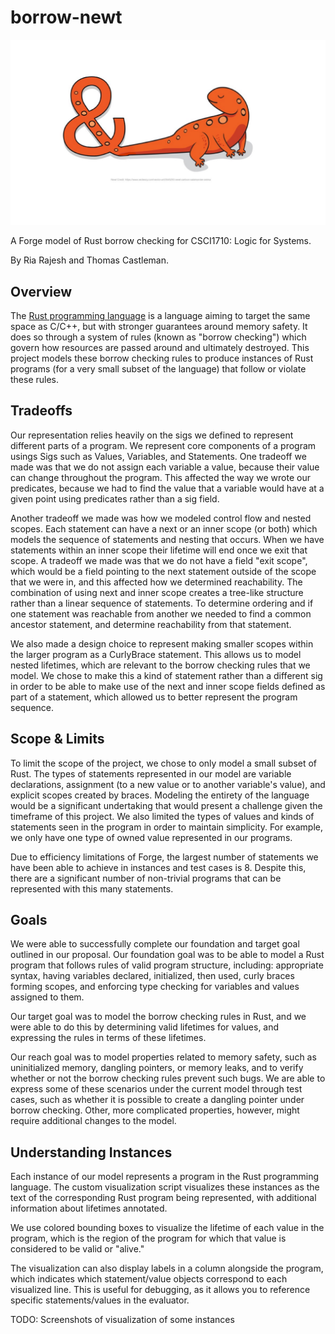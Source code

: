 # borrow-newt

![A Borrow Newt](/borrow-newt.png)

A Forge model of Rust borrow checking for CSCI1710: Logic for Systems.

By Ria Rajesh and Thomas Castleman.

## Overview

The [Rust programming language](https://www.rust-lang.org/) is a language aiming to target the same space as C/C++, but with stronger guarantees around memory safety. It does so through a system of rules (known as "borrow checking") which govern how resources are passed around and ultimately destroyed. This project models these borrow checking rules to produce instances of Rust programs (for a very small subset of the language) that follow or violate these rules.

## Tradeoffs

Our representation relies heavily on the sigs we defined to represent different parts of a program. We represent core components of a program usings Sigs such as Values, Variables, and Statements. One tradeoff we made was that we do not assign each variable a value, because their value can change throughout the program. This affected the way we wrote our predicates, because we had to find the value that a variable would have at a given point using predicates rather than a sig field.

Another tradeoff we made was how we modeled control flow and nested scopes. Each statement can have a next or an inner scope (or both) which models the sequence of statements and nesting that occurs. When we have statements within an inner scope their lifetime will end once we exit that scope. A tradeoff we made was that we do not have a field "exit scope", which would be a field pointing to the next statement outside of the scope that we were in, and this affected how we determined reachability. The combination of using next and inner scope creates a tree-like structure rather than a linear sequence of statements. To determine ordering and if one statement was reachable from another we needed to find a common ancestor statement, and determine reachability from that statement.

We also made a design choice to represent making smaller scopes within the larger program as a CurlyBrace statement. This allows us to model nested lifetimes, which are relevant to the borrow checking rules that we model. We chose to make this a kind of statement rather than a different sig in order to be able to make use of the next and inner scope fields defined as part of a statement, which allowed us to better represent the program sequence.

## Scope & Limits

To limit the scope of the project, we chose to only model a small subset of Rust. The
types of statements represented in our model are variable declarations, assignment
(to a new value or to another variable's value), and explicit scopes created by braces.
Modeling the entirety of the language would be a significant undertaking that
would present a challenge given the timeframe of this project. We also limited the types of values and kinds of statements
seen in the program in order to maintain simplicity. For example, we only have one type of owned value represented in our programs.

Due to efficiency limitations of Forge, the largest number of statements we have
been able to achieve in instances and test cases is 8. Despite this, there are a
significant number of non-trivial programs that can be represented with this many
statements.

## Goals

We were able to successfully complete our foundation and target goal outlined in our proposal. Our foundation goal was to be able to model a
Rust program that follows rules of valid program structure, including: appropriate syntax, having variables declared, initialized, then used,
curly braces forming scopes, and enforcing type checking for variables and values assigned to them.

Our target goal was to model the borrow checking rules in Rust, and we were able to do this by determining valid lifetimes for values, and expressing the rules in terms of these lifetimes.

Our reach goal was to model properties related to memory safety, such as uninitialized memory, dangling pointers, or memory leaks, and to verify whether or not the borrow checking rules prevent such bugs. We are able to express some of these scenarios under the current model through test cases, such as whether it is possible to create a dangling pointer under borrow checking. Other, more complicated properties, however, might require additional changes to the model.

## Understanding Instances

Each instance of our model represents a program in the Rust programming language. The custom
visualization script visualizes these instances as the text of the corresponding Rust program
being represented, with additional information about lifetimes annotated.

We use colored bounding boxes to visualize the lifetime of each value in the program, which
is the region of the program for which that value is considered to be valid or "alive."

The visualization can also display labels in a column alongside the program, which indicates
which statement/value objects correspond to each visualized line. This is useful for debugging,
as it allows you to reference specific statements/values in the evaluator.

TODO: Screenshots of visualization of some instances
